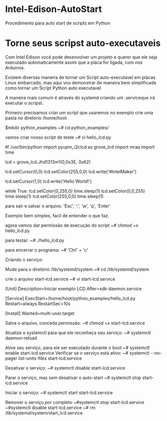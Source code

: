 # Intel-Edison-AutoStart
Procedimento para auto start de scripts em Python

# Torne seus scripst auto-executaveis
Com Intel Edison você pode desenvolver um
projeto e querer que ele seja executado automaticamente
assim que a placa for ligada, com nos Arduinos.

Existem diversas maneira de tornar um Script auto-executavel
em placas Linux embarcado, mas aqui vou
demonstrar de maneira bem simplificada como tornar
um Script Python auto executavel.

A maneira mais comum é através do systemd criando um .serviceque irá executar
o scripst.

Primeiro precisamos criar um script que usaremos no exemplo
crie uma pasta no diretorio /home/hoot

$mkdir python_examples
~# cd python_examples/

vamos criar nosso script de teste
~# vi hello_lcd.py


  #! /usr/bin/python 
import pyupm_i2clcd as grove_lcd
import mraa
import time

lcd = grove_lcd.Jhd1313m1(0,0x3E, 0x62)

lcd.setCursor(0,0)
lcd.setColor(255,0,0)
lcd.write('#IntelMaker')

lcd.setCursor(1,0)
lcd.write('Hello World!')

while True:
	lcd.setColor(0,255,0)
	time.sleep(1)
	lcd.setColor(0,0,255)
	time.sleep(1)
	lcd.setColor(255,0,0)
	time.sleep(1) 
	
para sair e salvar o arquivo:
'Esc', ':', 'w', 'q', 'Enter'	
	
Exemplo bem simples, facil de entender o que faz.

agora vamos dar permissão de execução do script
~# chmod +x hello_lcd.py

para testar:
~# ./hello_lcd.py

para encerrar o programa:
~# 'Ctrl' + 'c'

Criando o serviço:

Mude para o diretório /lib/systemd/system
~# cd /lib/systemd/system

crie o arquivo start-lcd.service
~# vi start-lcd.service

[Unit]
Description=Iniciar exemplo LCD
After=xdk-daemon.service

[Service]
ExecStart=/home/hoot/python_examples/hello_lcd.py
Restart=always
RestartSec=10s

[Install]
Wanted=multi-user.target 

Salve o arquivo, 
conceda permissão:
~# chmod +x start-lcd.service

Atualize o systemctl para que ele reconheça seu serviço:
~# systemctl daemon-reload

Ative seu serviço, para ele ser executado durante o boot
~# systemctl enable start-lcd.service
Verificar se o serviço está ativo:
~# systemctl --no-pager list-units-files start-lcd.service

Desativar o serviço:
~# systemctl disable start-lcd.service

Parar o serviço, mas sem desativar o auto-start
~# systemctl stop start-lcd.service

Iniciar o serviço:
~# systemctl start start-lcd.service

Remover o serviço por completo
~#systemctl stop start-lcd.service
~#systemctl disable start-lcd.service
~# rm /lib/systemd/system/start_lcd.service
